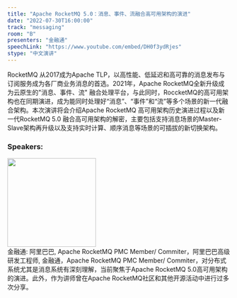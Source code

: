 ```yaml
---
title: "Apache RocketMQ 5.0：消息、事件、流融合高可用架构的演进"
date: "2022-07-30T16:00:00"
track: "messaging"
room: "B"
presenters: "金融通"
speechLink: "https://www.youtube.com/embed/DH0f3ydRjes"
stype: "中文演讲"
---
```

RocketMQ 从2017成为Apache TLP，以高性能、低延迟和高可靠的消息发布与订阅服务成为各厂商业务消息的首选。2021年，Apache RocketMQ全新升级成为云原生的"消息、事件、流" 融合处理平台，与此同时，RoccketMQ的高可用架构也在同期演进，成为能同时处理好“消息”、“事件”和“流”等多个场景的新一代融合架构。本次演讲将会介绍Apache RocketMQ 高可用架构历史演进过程以及新一代RocketMQ 5.0 融合高可用架构的解密，主要包括支持消息场景的Master-Slave架构再升级以及支持实时计算、顺序消息等场景的可插拔的新切换架构。
 ### Speakers: 
 <img src="images/speaker/1052.png" width="200" /><br>金融通: 阿里巴巴, Apache RocketMQ PMC Member/ Commiter，阿里巴巴高级研发工程师, 金融通，Apache RocketMQ PMC Member/ Commiter，对分布式系统尤其是消息系统有深刻理解，当前聚焦于Apache RocketMQ 5.0高可用架构的演进。此外，作为讲师曾在Apache RocketMQ社区和其他开源活动中进行过多次分享。

 